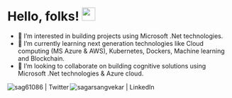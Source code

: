 # Hello, folks! <img src="https://raw.githubusercontent.com/MartinHeinz/MartinHeinz/master/wave.gif" width="30px">
<!---- 
- 👋 Hi, I am Software Sagar Sangvekar
--->

- 👀 I’m interested in building projects using Microsoft .Net technologies.
- 🌱 I’m currently learning next generation technologies like Cloud computing (MS Azure & AWS), Kubernetes, Dockers, Machine learning and Blockchain. 
- 💞️ I’m looking to collaborate on building cognitive solutions using Microsoft .Net technologies & Azure cloud.

<p>

<a href="https://twitter.com/sag61086" rel="nofollow"><img align="left" alt="sag61086 | Twitter" src="https://camo.githubusercontent.com/e1c2fd3bcd4ed13889ed78d1e814261a7cfbc79ae826198b7813850b15a8d956/68747470733a2f2f696d672e736869656c64732e696f2f62616467652f747769747465722d2532333144413146322e7376673f267374796c653d666f722d7468652d6261646765266c6f676f3d74776974746572266c6f676f436f6c6f723d7768697465" data-canonical-src="https://img.shields.io/badge/twitter-%231DA1F2.svg?&amp;style=for-the-badge&amp;logo=twitter&amp;logoColor=white" style="max-width:100%;"></a>
<a href="https://www.linkedin.com/in/sagarsangvekar/" rel="nofollow"><img align="left" alt="sagarsangvekar | LinkedIn" src="https://camo.githubusercontent.com/a493f6833f99fb3c85788d6d9305e6b7a42b838e5ee5d138fd9a8214a7e77472/68747470733a2f2f696d672e736869656c64732e696f2f62616467652f6c696e6b6564696e2d2532333030373742352e7376673f267374796c653d666f722d7468652d6261646765266c6f676f3d6c696e6b6564696e266c6f676f436f6c6f723d7768697465" data-canonical-src="https://img.shields.io/badge/linkedin-%230077B5.svg?&amp;style=for-the-badge&amp;logo=linkedin&amp;logoColor=white" style="max-width:100%;"></a>
</p>

<!---
sagar686/sagar686 is a ✨ special ✨ repository because its `README.md` (this file) appears on your GitHub profile.
You can click the Preview link to take a look at your changes.
--->
